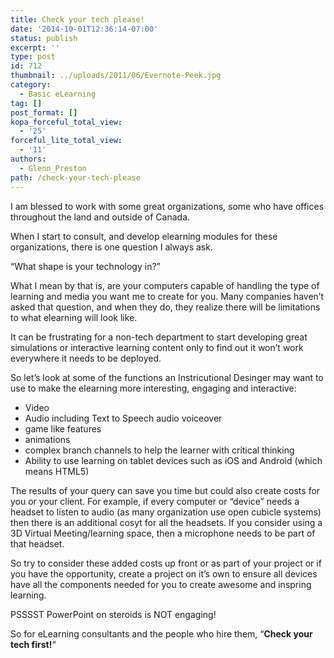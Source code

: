```yaml
---
title: Check your tech please!
date: '2014-10-01T12:36:14-07:00'
status: publish
excerpt: ''
type: post
id: 712
thumbnail: ../uploads/2011/06/Evernote-Peek.jpg
category:
  - Basic eLearning
tag: []
post_format: []
kopa_forceful_total_view:
  - '25'
forceful_lite_total_view:
  - '11'
authors:
  - Glenn_Preston
path: /check-your-tech-please
---
```

I am blessed to work with some great organizations, some who have offices throughout the land and outside of Canada.

When I start to consult, and develop elearning modules for these organizations, there is one question I always ask.

“What shape is your technology in?”

What I mean by that is, are your computers capable of handling the type of learning and media you want me to create for you. Many companies haven’t asked that question, and when they do, they realize there will be limitations to what elearning will look like.

It can be frustrating for a non-tech department to start developing great simulations or interactive learning content only to find out it won’t work everywhere it needs to be deployed.

So let’s look at some of the functions an Instricutional Desinger may want to use to make the elearning more interesting, engaging and interactive:

- Video
- Audio including Text to Speech audio voiceover
- game like features
- animations
- complex branch channels to help the learner with critical thinking
- Ability to use learning on tablet devices such as iOS and Android (which means HTML5)

The results of your query can save you time but could also create costs for you or your client. For example, if every computer or “device” needs a headset to listen to audio (as many organization use open cubicle systems) then there is an additional cosyt for all the headsets. If you consider using a 3D Virtual Meeting/learning space, then a microphone needs to be part of that headset.

So try to consider these added costs up front or as part of your project or if you have the opportunity, create a project on it’s own to ensure all devices have all the components needed for you to create awesome and inspring learning.

PSSSST PowerPoint on steroids is NOT engaging!

So for eLearning consultants and the people who hire them, “**Check your tech first!**“